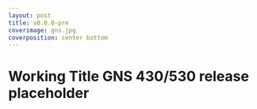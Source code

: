 ```yaml
---
layout: post
title: v0.0.0-pre
coverimage: gns.jpg
coverposition: center bottom
---
```

# Working Title GNS 430/530 release placeholder